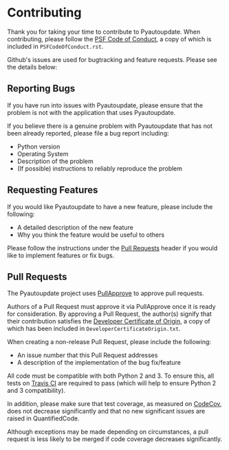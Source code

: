 # Contributing
Thank you for taking your time to contribute to Pyautoupdate. When contributing, please follow the
[PSF Code of Conduct](https://www.python.org/psf/codeofconduct/),
a copy of which is included in `PSFCodeOfConduct.rst`.

Github's issues are used for bugtracking and feature requests. Please see the details below:

## Reporting Bugs
If you have run into issues with Pyautoupdate, please ensure that the problem is not with the application
that uses Pyautoupdate.

If you believe there is a genuine problem with Pyautoupdate that has not been already reported, please file a bug report including:
 - Python version
 - Operating System
 - Description of the problem
 - (If possible) instructions to reliably reproduce the problem

## Requesting Features
If you would like Pyautoupdate to have a new feature, please include the following:
 - A detailed description of the new feature
 - Why you think the feature would be useful to others

Please follow the instructions under the [Pull Requests](#pull-requests) header if you would like to implement features or fix bugs.

## Pull Requests
The Pyautoupdate project uses [PullApprove](https://pullapprove.com/) to approve pull requests.

Authors of a Pull Request must approve it via PullApprove once it is ready for consideration.
By approving a Pull Request, the author(s) signify that their contribution satisfies the
[Developer Certificate of Origin](http://developercertificate.org/),
a copy of which has been included in `DeveloperCertificateOrigin.txt`.

When creating a non-release Pull Request, please include the following:
 - An issue number that this Pull Request addresses
 - A description of the implementation of the bug fix/feature

All code must be compatible with both Python 2 and 3. To ensure this, all tests on [Travis CI](https://travis-ci.org/) are required to
pass (which will help to ensure Python 2 and 3 compatibility).

In addition, please make sure that test coverage, as measured on [CodeCov](https://codecov.io/),
does not decrease significantly and that no new significant issues are raised in QuantifiedCode.

Although exceptions may be made depending on circumstances, a pull request is less likely to be merged if code coverage
decreases significantly.
